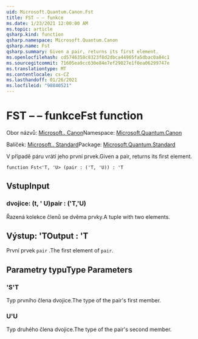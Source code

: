 ```yaml
---
uid: Microsoft.Quantum.Canon.Fst
title: FST – – funkce
ms.date: 1/23/2021 12:00:00 AM
ms.topic: article
qsharp.kind: function
qsharp.namespace: Microsoft.Quantum.Canon
qsharp.name: Fst
qsharp.summary: Given a pair, returns its first element.
ms.openlocfilehash: cd5746358c8323f8d2dbca44965fa5dbac0a84c1
ms.sourcegitcommit: 71605ea9cc630e84e7ef29027e1f0ea06299747e
ms.translationtype: MT
ms.contentlocale: cs-CZ
ms.lasthandoff: 01/26/2021
ms.locfileid: "98840521"
---
```

# <a name="fst-function"></a><span data-ttu-id="c9e1f-102">FST – – funkce</span><span class="sxs-lookup"><span data-stu-id="c9e1f-102">Fst function</span></span>

<span data-ttu-id="c9e1f-103">Obor názvů: [Microsoft.. Canon](xref:Microsoft.Quantum.Canon)</span><span class="sxs-lookup"><span data-stu-id="c9e1f-103">Namespace: [Microsoft.Quantum.Canon](xref:Microsoft.Quantum.Canon)</span></span>

<span data-ttu-id="c9e1f-104">Balíček: [Microsoft.. Standard](https://nuget.org/packages/Microsoft.Quantum.Standard)</span><span class="sxs-lookup"><span data-stu-id="c9e1f-104">Package: [Microsoft.Quantum.Standard](https://nuget.org/packages/Microsoft.Quantum.Standard)</span></span>


<span data-ttu-id="c9e1f-105">V případě páru vrátí jeho první prvek.</span><span class="sxs-lookup"><span data-stu-id="c9e1f-105">Given a pair, returns its first element.</span></span>

```qsharp
function Fst<'T, 'U> (pair : ('T, 'U)) : 'T
```


## <a name="input"></a><span data-ttu-id="c9e1f-106">Vstup</span><span class="sxs-lookup"><span data-stu-id="c9e1f-106">Input</span></span>

### <a name="pair--tu"></a><span data-ttu-id="c9e1f-107">dvojice: (t, ' U)</span><span class="sxs-lookup"><span data-stu-id="c9e1f-107">pair : ('T,'U)</span></span>

<span data-ttu-id="c9e1f-108">Řazená kolekce členů se dvěma prvky.</span><span class="sxs-lookup"><span data-stu-id="c9e1f-108">A tuple with two elements.</span></span>



## <a name="output--t"></a><span data-ttu-id="c9e1f-109">Výstup: 'T</span><span class="sxs-lookup"><span data-stu-id="c9e1f-109">Output : 'T</span></span>

<span data-ttu-id="c9e1f-110">První prvek `pair` .</span><span class="sxs-lookup"><span data-stu-id="c9e1f-110">The first element of `pair`.</span></span>

## <a name="type-parameters"></a><span data-ttu-id="c9e1f-111">Parametry typu</span><span class="sxs-lookup"><span data-stu-id="c9e1f-111">Type Parameters</span></span>

### <a name="t"></a><span data-ttu-id="c9e1f-112">'S</span><span class="sxs-lookup"><span data-stu-id="c9e1f-112">'T</span></span>

<span data-ttu-id="c9e1f-113">Typ prvního člena dvojice.</span><span class="sxs-lookup"><span data-stu-id="c9e1f-113">The type of the pair's first member.</span></span>
### <a name="u"></a><span data-ttu-id="c9e1f-114">U</span><span class="sxs-lookup"><span data-stu-id="c9e1f-114">'U</span></span>

<span data-ttu-id="c9e1f-115">Typ druhého člena dvojice.</span><span class="sxs-lookup"><span data-stu-id="c9e1f-115">The type of the pair's second member.</span></span>
